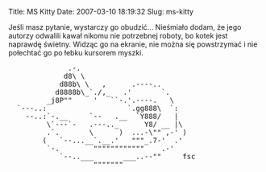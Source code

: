 Title: MS Kitty
Date: 2007-03-10 18:19:32
Slug: ms-kitty

<p>Jeśli masz pytanie, wystarczy go obudzić... Nieśmiało dodam, że jego autorzy odwalili kawał nikomu nie potrzebnej roboty, bo kotek jest naprawdę świetny. Widząc go na ekranie, nie można się powstrzymać i nie połechtać go po łebku kursorem myszki.</p>
<pre>
              .-.
             d8\ \
            d88b\ \   ,      .----..
           d8888b\_`./,_   .'       `.
         _j8P""     '   ``-.'.----.   \
  `---..:                   `.gg888\  `:
    --..:`-.__     `--   .__  `Y888/   |
         \`---`-   .---.._      Y8/ __ |\
         .`.       \      )  ...-\"" ,-' )
        (   `--...__`.__.'   """_.7-'  .'
         `-.        """"""""""""    .-'
            `--..___       ___..--""     fsc
                    """""""
</pre>
